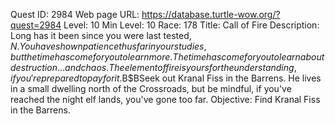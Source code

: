 Quest ID: 2984
Web page URL: https://database.turtle-wow.org/?quest=2984
Level: 10
Min Level: 10
Race: 178
Title: Call of Fire
Description: Long has it been since you were last tested, $N. You have shown patience thus far in your studies, but the time has come for you to learn more. The time has come for you to learn about destruction... and chaos. The element of fire is yours for the understanding, if you're prepared to pay for it.$B$BSeek out Kranal Fiss in the Barrens. He lives in a small dwelling north of the Crossroads, but be mindful, if you've reached the night elf lands, you've gone too far.
Objective: Find Kranal Fiss in the Barrens.
